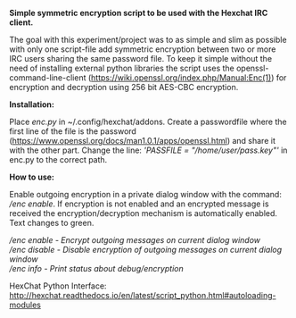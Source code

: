 <b>Simple symmetric encryption script to be used with the Hexchat IRC client.</b>

The goal with this experiment/project was to as simple and slim as possible with only one script-file add symmetric encryption between two or more IRC users sharing the same password file. To keep it simple without the need of installing external python libraries the script uses the openssl-command-line-client (https://wiki.openssl.org/index.php/Manual:Enc(1)) for encryption and decryption using 256 bit AES-CBC encryption. 


<b>Installation:</b>

Place <i>enc.py</i> in ~/.config/hexchat/addons. Create a passwordfile where the first line of the file is the password (https://www.openssl.org/docs/man1.0.1/apps/openssl.html) and share it with the other part. Change the line: <i>'PASSFILE = "/home/user/pass.key"'</i> in enc.py to the correct path.

<b>How to use:</b>

Enable outgoing encryption in a private dialog window with the command: <i>/enc enable</i>. If encryption is not enabled and an encrypted message is received the encryption/decryption mechanism is automatically enabled. Text changes to green.

<i>/enc enable   - Encrypt outgoing messages on current dialog window </i><br>
<i>/enc disable  - Disable encryption of outgoing messages on current dialog window</i> <br>
<i>/enc info     - Print status about debug/encryption</i>

HexChat Python Interface: http://hexchat.readthedocs.io/en/latest/script_python.html#autoloading-modules
